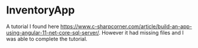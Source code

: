 # InventoryApp

A tutorial I found here https://www.c-sharpcorner.com/article/build-an-app-using-angular-11-net-core-sql-server/. However it had missing files and I was able to complete the tutorial.
